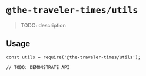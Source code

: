 # `@the-traveler-times/utils`

> TODO: description

## Usage

```
const utils = require('@the-traveler-times/utils');

// TODO: DEMONSTRATE API
```
